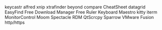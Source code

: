 keycastr
alfred
xnip
xtrafinder
beyond compare
CheatSheet
datagrid
EasyFind
Free Download Manager
Free Ruler
Keyboard Maestro
kitty
iterm
MonitorControl
Moom
Spectacle
RDM
QtScrcpy
Sparrow
VMware Fusion
http/https